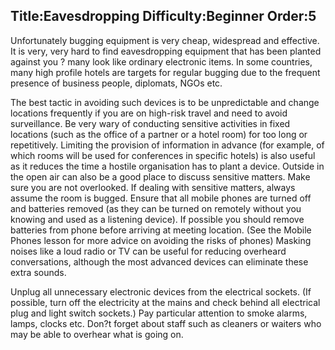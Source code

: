 Title:Eavesdropping
Difficulty:Beginner
Order:5
---
Unfortunately bugging equipment is very cheap, widespread and effective. It is very, very hard to find eavesdropping equipment that has been planted against you ? many look like ordinary electronic items. In some countries, many high profile hotels are targets for regular bugging due to the frequent presence of business people, diplomats, NGOs etc.

The best tactic in avoiding such devices is to be unpredictable and change locations frequently if you are on high-risk travel and need to avoid surveillance. Be very wary of conducting sensitive activities in fixed locations (such as the office of a partner or a hotel room) for too long or repetitively. Limiting the provision of information in advance (for example, of which rooms will be used for conferences in specific hotels) is also useful as it reduces the time a hostile organisation has to plant a device. Outside in the open air can also be a good place to discuss sensitive matters. Make sure you are not overlooked.
If dealing with sensitive matters, always assume the room is bugged. Ensure that all mobile phones are turned off and batteries removed (as they can be turned on remotely without you knowing and used as a listening device). If possible you should remove batteries from phone before arriving at meeting location. (See the Mobile Phones lesson for more advice on avoiding the risks of phones) Masking noises like a loud radio or TV can be useful for reducing overheard conversations, although the most advanced devices can eliminate these extra sounds.


Unplug all unnecessary electronic devices from the electrical sockets. (If possible, turn off the electricity at the mains and check behind all electrical plug and light switch sockets.) Pay particular attention to smoke alarms, lamps, clocks etc. Don?t forget about staff such as cleaners or waiters who may be able to overhear what is going on.